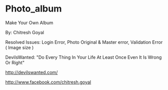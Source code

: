 Photo_album
===========

Make Your Own Album

By: Chitresh Goyal

Resolved Issues:
    Login Error,
    Photo Original & Master error,
    Validation Error ( Image size )
    
    
    
DevilsWanted:
    "Do Every Thing In Your Life At Least Once Even It Is Wrong Or Right"
    
    
http://devilswanted.com/

http://www.facebook.com/chitresh.goyal